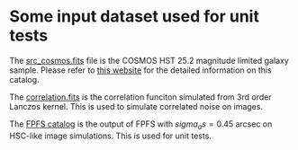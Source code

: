 # Some input dataset used for unit tests

The [src_cosmos.fits](./src_cosmos.fits) file is the COSMOS HST 25.2 magnitude
limited galaxy sample. Please refer to [this
website](https://galsim-developers.github.io/GalSim/_build/html/real_gal.html#downloading-the-cosmos-catalog)
for the detailed information on this catalog.

The [correlation.fits](./correlation.fits) is the correlation funciton
simulated from 3rd order Lanczos kernel. This is used to simulate correlated
noise on images.

The [FPFS catalog](./fpfs-cut32-0000-g1-0000.fits) is the output of FPFS with
$sigma_as=0.45~\mathrm{arcsec}$ on HSC-like image simulations. This is used for
unit tests.
